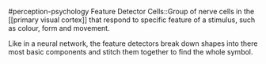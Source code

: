 #perception-psychology 
Feature Detector Cells::Group of nerve cells in the [[primary visual cortex]] that respond to specific feature of a stimulus, such as colour, form and movement.
<!--SR:!2024-02-03,1,230-->

Like in a neural network, the feature detectors break down shapes into there most basic components and stitch them together to find the whole symbol.